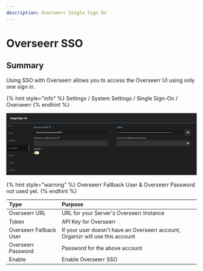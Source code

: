 ```yaml
---
description: Overseerr Single Sign On
---
```


# Overseerr SSO

## Summary

Using SSO with Overseerr allows you to access the Overseerr UI using only one sign in.

{% hint style="info" %}
Settings / System Settings / Single Sign-On / Overseerr
{% endhint %}

![](../../.gitbook/assets/image%20%2836%29.png)

{% hint style="warning" %}
Overseerr Fallback User & Overseerr Password not used yet.
{% endhint %}

| **Type** | **Purpose** |
| :--- | :--- |
| Overseerr URL | URL for your Server's Overseerr Instance |
| Token | API Key for Overseerr |
| Overseerr Fallback User | If your user doesn't have an Overseerr account, Organizr will use this account |
|  Overseerr Password | Password for the above account |
| Enable | Enable Overseerr SSO |

